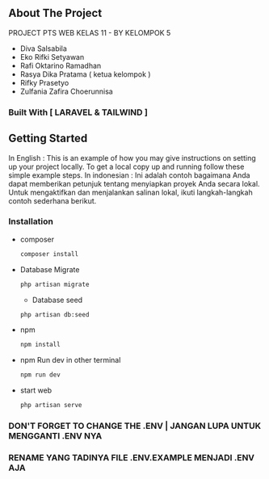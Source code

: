 ## About The Project

PROJECT PTS WEB KELAS 11 - BY KELOMPOK 5

* Diva Salsabila
* Eko Rifki Setyawan
* Rafi Oktarino Ramadhan
* Rasya Dika Pratama ( ketua kelompok )
* Rifky Prasetyo
* Zulfania Zafira Choerunnisa

### Built With [ LARAVEL & TAILWIND ]

## Getting Started

In English : This is an example of how you may give instructions on setting up your project locally.
To get a local copy up and running follow these simple example steps. 
In indonesian : Ini adalah contoh bagaimana Anda dapat memberikan petunjuk tentang menyiapkan proyek Anda secara lokal.
Untuk mengaktifkan dan menjalankan salinan lokal, ikuti langkah-langkah contoh sederhana berikut.

### Installation
* composer
  ```sh
  composer install
  ```
* Database Migrate
  ```sh
  php artisan migrate
  ```
  * Database seed
  ```sh
  php artisan db:seed
  ```
* npm
  ```sh
  npm install 
  ```
* npm Run dev in other terminal
  ```sh
  npm run dev
  ```
* start web
  ```sh
  php artisan serve
  ```

### DON'T FORGET TO CHANGE THE .ENV | JANGAN LUPA UNTUK MENGGANTI .ENV NYA
### RENAME YANG TADINYA FILE .ENV.EXAMPLE MENJADI .ENV AJA

